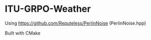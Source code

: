 # ITU-GRPO-Weather

Using https://github.com/Reputeless/PerlinNoise (PerlinNoise.hpp)

Built with CMake